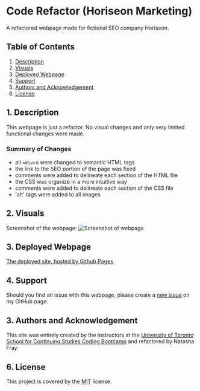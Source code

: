 # Code Refactor (Horiseon Marketing)
A refactored webpage made for fictional SEO company Horiseon.

## Table of Contents
1. [ Description ](#desc)
2. [ Visuals ](#visuals)
3. [ Deployed Webpage ](#deployed)
4. [ Support ](#support)
5. [ Authors and Acknowledgement ](#acknowledge)
6. [ License ](#license)

<a name="desc"></a>
## 1. Description
This webpage is just a refactor. No visual changes and only very limited functional changes were made.

### Summary of Changes
- all `<div>`s were changed to semantic HTML tags
- the link to the SEO portion of the page was fixed
- comments were added to delineate each section of the HTML file
- the CSS was organize in a more intuitive way
- comments were added to delineate each section of the CSS file
- 'alt' tags were added to all images

<a name="visuals"></a>
## 2. Visuals
Screenshot of the webpage:
![Screenshot of webpage](screencapture.png)

<a name="deployed"></a>
## 3. Deployed Webpage
[The deployed site, hosted by Github Pages](https://tasha876.github.io/Horiseon-Marketing-Webpage/).

<a name="support"></a>
## 4. Support
Should you find an issue with this webpage, please create a [new issue](https://github.com/Tasha876/Horiseon-Marketing-Webpage/issues/new/choose) on my GitHub page.

<a name="acknowledge"></a>
## 3. Authors and Acknowledgement
This site was entirely created by the instructors at the [University of Toronto School for Continuing Studies Coding Bootcamp](https://bootcamp.learn.utoronto.ca/) and refactored by Natasha Fray.

<a name="license"></a>
## 6. License
This project is covered by the [MIT](license) license.

